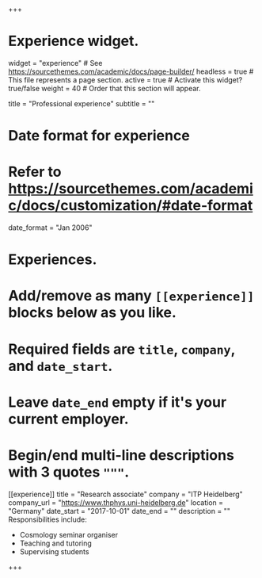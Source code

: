 +++
# Experience widget.
widget = "experience"  # See https://sourcethemes.com/academic/docs/page-builder/
headless = true  # This file represents a page section.
active = true  # Activate this widget? true/false
weight = 40  # Order that this section will appear.

title = "Professional experience"
subtitle = ""

# Date format for experience
#   Refer to https://sourcethemes.com/academic/docs/customization/#date-format
date_format = "Jan 2006"

# Experiences.
#   Add/remove as many `[[experience]]` blocks below as you like.
#   Required fields are `title`, `company`, and `date_start`.
#   Leave `date_end` empty if it's your current employer.
#   Begin/end multi-line descriptions with 3 quotes `"""`.
[[experience]]
  title = "Research associate"
  company = "ITP Heidelberg"
  company_url = "https://www.thphys.uni-heidelberg.de"
  location = "Germany"
  date_start = "2017-10-01"
  date_end = ""
  description = ""
  Responsibilities include:
  
  * Cosmology seminar organiser
  * Teaching and tutoring
  * Supervising students


+++
